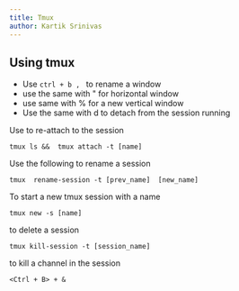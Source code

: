 ```yaml
---
title: Tmux
author: Kartik Srinivas
---
```


## Using tmux



- Use `ctrl + b , ` to rename a window
- use the same with " for horizontal window
- use same with %  for a new vertical window
- Use the same with d to detach from the session running 

Use to re-attach to the session 

 `tmux ls &&  tmux attach -t [name]`

Use the following to rename a session 

`tmux  rename-session -t [prev_name]  [new_name]`


To start a new tmux session with a name

`tmux new -s [name]`


to delete a session 

`tmux kill-session -t [session_name]`

to kill a channel in the session 

`<Ctrl + B> + &`

